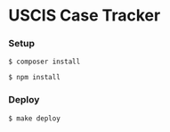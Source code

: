 # USCIS Case Tracker

### Setup

`$ composer install`

`$ npm install`

### Deploy

`$ make deploy`
